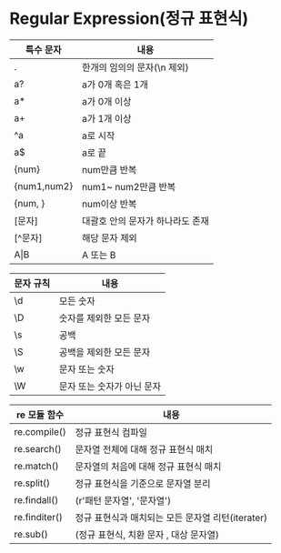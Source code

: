 # Regular Expression(정규 표현식)
|특수 문자|내용|
|------|---|
|.|한개의 임의의 문자(\n 제외)|
|a?|a가 0개 혹은 1개|
|a\*|a가 0개 이상|
|a+|a가 1개 이상|
|^a|a로 시작|
|a$|a로 끝|
|{num}|num만큼 반복|
|{num1,num2}|num1~ num2만큼 반복|
|{num, }|num이상 반복|
|[문자]|대괄호 안의 문자가 하나라도 존재|
|[^문자]|해당 문자 제외|
|A\|B|A 또는 B|

|문자 규칙|내용|
|------|---|
|\d|모든 숫자|
|\D|숫자를 제외한 모든 문자|
|\s|공백|
|\S|공백을 제외한 모든 문자|
|\w|문자 또는 숫자|
|\W|문자 또는 숫자가 아닌 문자|

|re 모듈 함수|내용|
|------|---|
|re.compile()|정규 표현식 컴파일|
|re.search()|문자열 전체에 대해 정규 표현식 매치|
|re.match()|문자열의 처음에 대해 정규 표현식 매치|
|re.split()|정규 표현식을 기준으로 문자열 분리|
|re.findall()|(r'패턴 문자열', '문자열')|
|re.finditer()|정규 표현식과 매치되는 모든 문자열 리턴(iterater)|
|re.sub()|(정규 표현식, 치환 문자 , 대상 문자열)|
